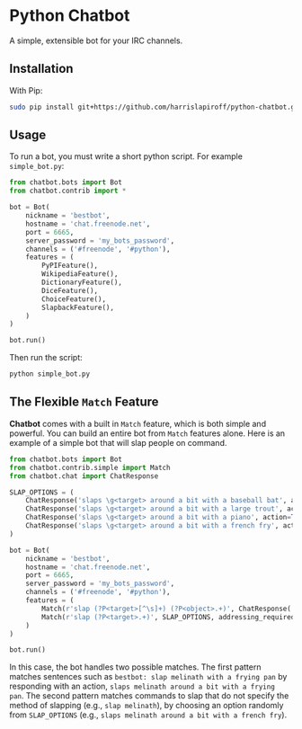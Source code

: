 Python Chatbot
==============

A simple, extensible bot for your IRC channels.

Installation
------------

With Pip:

```bash
sudo pip install git+https://github.com/harrislapiroff/python-chatbot.git@master#egg=chatbot
```

Usage
-----

To run a bot, you must write a short python script. For example `simple_bot.py`:

```python
from chatbot.bots import Bot
from chatbot.contrib import *

bot = Bot(
    nickname = 'bestbot',
    hostname = 'chat.freenode.net',
    port = 6665,
    server_password = 'my_bots_password',
    channels = ('#freenode', '#python'),
    features = (
        PyPIFeature(),
        WikipediaFeature(),
        DictionaryFeature(),
        DiceFeature(),
        ChoiceFeature(),
        SlapbackFeature(),
    )
)

bot.run()
```

Then run the script:

```bash
python simple_bot.py
```

The Flexible `Match` Feature
----------------------------

**Chatbot** comes with a built in `Match` feature, which is both simple and
powerful. You can build an entire bot from `Match` features alone. Here is an
example of a simple bot that will slap people on command.

```python
from chatbot.bots import Bot
from chatbot.contrib.simple import Match
from chatbot.chat import ChatResponse

SLAP_OPTIONS = (
    ChatResponse('slaps \g<target> around a bit with a baseball bat', action=True),
    ChatResponse('slaps \g<target> around a bit with a large trout', action=True),
    ChatResponse('slaps \g<target> around a bit with a piano', action=True),
    ChatResponse('slaps \g<target> around a bit with a french fry', action=True),
)

bot = Bot(
    nickname = 'bestbot',
    hostname = 'chat.freenode.net',
    port = 6665,
    server_password = 'my_bots_password',
    channels = ('#freenode', '#python'),
    features = (
        Match(r'slap (?P<target>[^\s]+) (?P<object>.+)', ChatResponse('slaps \g<target> around a bit \g<object>', action=True), addressing_required=True, allow_continuation=False),
        Match(r'slap (?P<target>.+)', SLAP_OPTIONS, addressing_required=True, allow_continuation=False),
    )
)

bot.run()
```

In this case, the bot handles two possible matches. The first pattern matches sentences such as `bestbot: slap melinath with a frying pan` by responding with an action, `slaps melinath around a bit with a frying pan`. The second pattern matches commands to slap that do not specify the method of slapping (e.g., `slap melinath`), by choosing an option randomly from `SLAP_OPTIONS` (e.g., `slaps melinath around a bit with a french fry`).